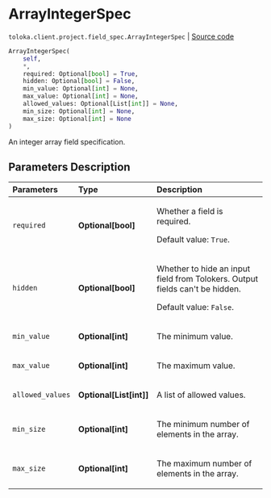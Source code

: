 # ArrayIntegerSpec
`toloka.client.project.field_spec.ArrayIntegerSpec` | [Source code](https://github.com/Toloka/toloka-kit/blob/v1.2.1/src/client/project/field_spec.py#L167)

```python
ArrayIntegerSpec(
    self,
    *,
    required: Optional[bool] = True,
    hidden: Optional[bool] = False,
    min_value: Optional[int] = None,
    max_value: Optional[int] = None,
    allowed_values: Optional[List[int]] = None,
    min_size: Optional[int] = None,
    max_size: Optional[int] = None
)
```

An integer array field specification.

## Parameters Description

| Parameters | Type | Description |
| :----------| :----| :-----------|
`required`|**Optional\[bool\]**|<p>Whether a field is required. </p><p>Default value: `True`.</p>
`hidden`|**Optional\[bool\]**|<p>Whether to hide an input field from Tolokers. Output fields can&#x27;t be hidden. </p><p>Default value: `False`.</p>
`min_value`|**Optional\[int\]**|<p>The minimum value.</p>
`max_value`|**Optional\[int\]**|<p>The maximum value.</p>
`allowed_values`|**Optional\[List\[int\]\]**|<p>A list of allowed values.</p>
`min_size`|**Optional\[int\]**|<p>The minimum number of elements in the array.</p>
`max_size`|**Optional\[int\]**|<p>The maximum number of elements in the array.</p>
